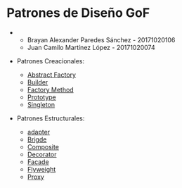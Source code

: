 # Patrones de Diseño GoF

*
  * Brayan Alexander Paredes Sánchez - 20171020106
  * Juan Camilo Martínez López - 20171020074

* Patrones Creacionales:

  * [Abstract Factory](https://github.com/brayanpasa99/Patrones/blob/master/Patrones%20creacionales/Abstract%20Factory/Abstract%20Factory.pdf)
  * [Builder](https://github.com/brayanpasa99/Patrones/blob/master/Patrones%20creacionales/Builder/Builder.pdf)
  * [Factory Method](https://github.com/brayanpasa99/Patrones/blob/master/Patrones%20creacionales/Factory%20Method/Factory%20Method.pdf)
  * [Prototype](https://github.com/brayanpasa99/Patrones/blob/master/Patrones%20creacionales/Prototype/Prototype.pdf)
  * [Singleton](https://github.com/brayanpasa99/Patrones/blob/master/Patrones%20creacionales/Singleton/Singleton.pdf)
  
* Patrones Estructurales:
  
  * [adapter](https://github.com/brayanpasa99/Patrones/blob/master/Patrones%20estructurales/Adapter/Adapter.pdf)
  * [Brigde](https://github.com/brayanpasa99/Patrones/blob/master/Patrones%20estructurales/Bridge/Bridge.pdf)
  * [Composite](https://github.com/brayanpasa99/Patrones/blob/master/Patrones%20estructurales/Composite/Composite.pdf)
  * [Decorator](https://github.com/brayanpasa99/Patrones/blob/master/Patrones%20estructurales/Decorator/Decorator.pdf)
  * [Facade](https://github.com/brayanpasa99/Patrones/blob/master/Patrones%20estructurales/Facade/Fachada.pdf)
  * [Flyweight](https://github.com/brayanpasa99/Patrones/blob/master/Patrones%20estructurales/Flyweight/Flyweight.pdf)
  * [Proxy](https://github.com/brayanpasa99/Patrones/blob/master/Patrones%20estructurales/Proxy/Proxy.pdf)
